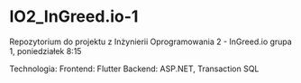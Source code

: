 # IO2_InGreed.io-1
Repozytorium do projektu z Inżynierii Oprogramowania 2 - InGreed.io grupa 1, poniedziałek 8:15

Technologia:
Frontend: Flutter
Backend: ASP.NET, Transaction SQL